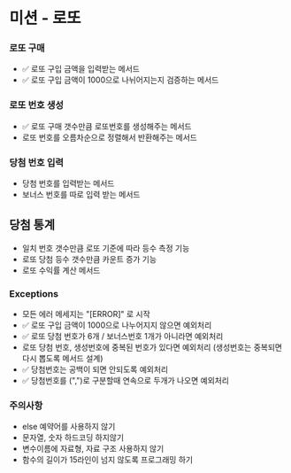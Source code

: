 # 미션 - 로또

### 로또 구매 
* ✅ 로또 구입 금액을 입력받는 메서드
* ✅ 로또 구입 금액이 1000으로 나뉘어지는지 검증하는 메서드

### 로또 번호 생성    
* ✅ 로또 구매 갯수만큼 로또번호를 생성해주는 메서드
* 로또 번호를 오름차순으로 정렬해서 반환해주는 메서드

### 당첨 번호 입력
* 당첨 번호를 입력받는 메서드
* 보너스 번호를 따로 입력 받는 메서드

## 당첨 통계
* 일치 번호 갯수만큼 로또 기준에 따라 등수 측정 기능
* 로또 당첨 등수 갯수만큼 카운트 증가 기능
* 로또 수익률 계산 메서드

### Exceptions 
* 모든 에러 메세지는 "[ERROR]" 로 시작
* ✅ 로또 구입 금액이 1000으로 나누어지지 않으면 예외처리 
* ✅ 로또 당첨 번호가 6개 / 보너스번호 1개가 아니라면 예외처리
* 로또 당첨 번호, 생성번호에 중복된 번호가 있다면 예외처리 (생성번호는 중복되면 다시 뽑도록 메서드 설계)
* ✅ 당첨번호는 공백이 되면 안되도록 예외처리
* ✅ 당첨번호를 (",")로 구분할때 연속으로 두개가 나오면 예외처리


### 주의사항
* else 예약어를 사용하지 않기
* 문자열, 숫자 하드코딩 하지않기
* 변수이름에 자료형, 자료 구조 사용하지 않기
* 함수의 길이가 15라인이 넘지 않도록 프로그래밍 하기